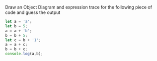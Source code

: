 Draw an Object Diagram and expression trace for the following piece of code and guess the output

```js
let a = 'a';
let b = 5;
a = a + 'b';
b = b + 5;
let c = b + '1';
a = a + c;
b = b + c;
console.log(a,b);
```
